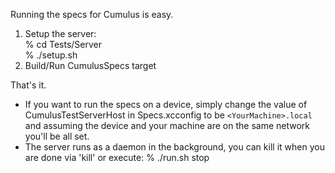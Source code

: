 Running the specs for Cumulus is easy.

1. Setup the server:  
	% cd Tests/Server  
	% ./setup.sh  
2. Build/Run CumulusSpecs target

That's it.

- If you want to run the specs on a device, simply change the value of CumulusTestServerHost in Specs.xcconfig to be `<YourMachine>.local` and assuming the device and your machine are on the same network you'll be all set.
- The server runs as a daemon in the background, you can kill it when you are done via 'kill' or execute:
	% ./run.sh stop
